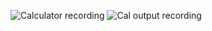 ![Calculator recording](https://github.com/user-attachments/assets/93ca6f10-a53d-470e-9e42-ebb41b167305)
![Cal output recording](https://github.com/user-attachments/assets/7eef7234-bef3-4a74-9a1c-2f8ced1e25bb)
